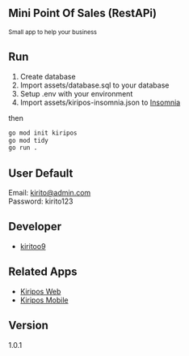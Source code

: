 ## Mini Point Of Sales (RestAPi)
<small>Small app to help your business</small>

## Run
<ol>
    <li>Create database</li>
    <li>Import assets/database.sql to your database</li>
    <li>Setup .env with your environment</li>
    <li>Import assets/kiripos-insomnia.json to <a href="https://insomnia.rest/download" target="_blank">Insomnia</a></li>
</ol>

then

```bash
go mod init kiripos
go mod tidy
go run .
```

## User Default
Email: kirito@admin.com<br />
Password: kirito123

## Developer
<ul>
    <li><a href="https://github.com/kiritoo9">kiritoo9</a></li>
</ul>

## Related Apps
<ul>
    <li><a href="https://github.com/kiritoo9/kiripos-webapp">Kiripos Web</a></li>
    <li><a href="#">Kiripos Mobile</a></li>
</ul>


## Version
1.0.1